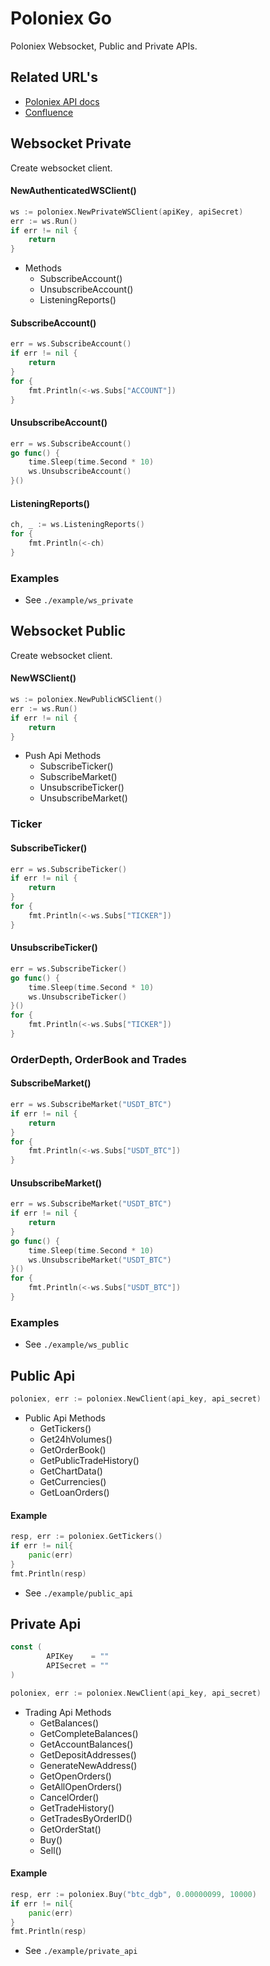 # Poloniex Go

Poloniex Websocket, Public and Private APIs.

## Related URL's

- [Poloniex API docs](https://docs.poloniex.com/)
- [Confluence]()

## Websocket Private
Create websocket client.
#### NewAuthenticatedWSClient()
~~~go
ws := poloniex.NewPrivateWSClient(apiKey, apiSecret)
err := ws.Run()
if err != nil {
    return
}
~~~
* Methods
  * SubscribeAccount()
  * UnsubscribeAccount()
  * ListeningReports()
  
#### SubscribeAccount()
~~~go
err = ws.SubscribeAccount()
if err != nil {
    return
}
for {
    fmt.Println(<-ws.Subs["ACCOUNT"])
}
~~~
#### UnsubscribeAccount()
~~~go
err = ws.SubscribeAccount()
go func() {
    time.Sleep(time.Second * 10)
    ws.UnsubscribeAccount()
}()
~~~
#### ListeningReports()
~~~go
ch, _ := ws.ListeningReports()
for {
    fmt.Println(<-ch)
}
~~~

### Examples
* See `./example/ws_private`

## Websocket Public
Create websocket client.
#### NewWSClient()
~~~go
ws := poloniex.NewPublicWSClient()
err := ws.Run()
if err != nil {
    return
}
~~~
* Push Api Methods
    * SubscribeTicker()
    * SubscribeMarket()
    * UnsubscribeTicker()
    * UnsubscribeMarket()
  
### Ticker
#### SubscribeTicker()
~~~go
err = ws.SubscribeTicker()
if err != nil {
    return
}
for {
    fmt.Println(<-ws.Subs["TICKER"])
}
~~~
#### UnsubscribeTicker()
~~~go
err = ws.SubscribeTicker()
go func() {
    time.Sleep(time.Second * 10)
    ws.UnsubscribeTicker()
}()
for {
    fmt.Println(<-ws.Subs["TICKER"])
}
~~~

### OrderDepth, OrderBook and Trades
#### SubscribeMarket()
~~~go
err = ws.SubscribeMarket("USDT_BTC")
if err != nil {
    return
}
for {
    fmt.Println(<-ws.Subs["USDT_BTC"])
}
~~~
#### UnsubscribeMarket()
~~~go
err = ws.SubscribeMarket("USDT_BTC")
if err != nil {
    return
}
go func() {
    time.Sleep(time.Second * 10)
    ws.UnsubscribeMarket("USDT_BTC")
}()
for {
    fmt.Println(<-ws.Subs["USDT_BTC"])
}
~~~~

### Examples
* See `./example/ws_public`

## Public Api
~~~go
poloniex, err := poloniex.NewClient(api_key, api_secret)
~~~
* Public Api Methods
    * GetTickers()
    * Get24hVolumes()
    * GetOrderBook()
    * GetPublicTradeHistory()
    * GetChartData()
    * GetCurrencies()
    * GetLoanOrders()
    
#### Example
~~~go
resp, err := poloniex.GetTickers()
if err != nil{
    panic(err)
}
fmt.Println(resp)
~~~
* See `./example/public_api`

## Private Api
~~~go
const (
        APIKey    = ""
        APISecret = ""
)
~~~
~~~go
poloniex, err := poloniex.NewClient(api_key, api_secret)
~~~ 

* Trading Api Methods
    * GetBalances()
    * GetCompleteBalances()
    * GetAccountBalances()
    * GetDepositAddresses()
    * GenerateNewAddress()
    * GetOpenOrders()
    * GetAllOpenOrders()
    * CancelOrder()
    * GetTradeHistory()
    * GetTradesByOrderID()
    * GetOrderStat()
    * Buy()
    * Sell()


#### Example
~~~go
resp, err := poloniex.Buy("btc_dgb", 0.00000099, 10000)
if err != nil{
    panic(err)
}
fmt.Println(resp)
~~~
* See `./example/private_api`
